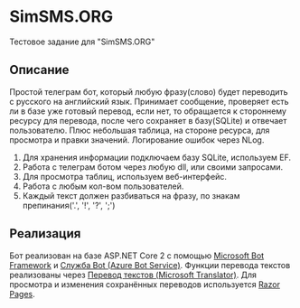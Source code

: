 # SimSMS.ORG
Тестовое задание для "SimSMS.ORG"

## Описание
Простой телеграм бот, который любую фразу(слово) будет переводить с русского на английский язык. Принимает сообщение, проверяет есть ли в базе уже готовый перевод, если нет, то обращается к стороннему ресурсу для перевода, после чего сохраняет в базу(SQLite) и отвечает пользователю. Плюс небольшая таблица, на стороне ресурса, для просмотра и правки значений. Логирование ошибок через NLog.
1. Для хранения информации подключаем базу SQLite, используем EF.
2. Работа с телеграм ботом через любую dll, или своими запросами.
3. Для просмотра таблиц, используем веб-интерфейс.
4. Работа с любым кол-вом пользователей.
5. Каждый текст должен разбиваться на фразу, по знакам препинания('.', '!', '?', ';')

## Реализация
Бот реализован на базе ASP.NET Core 2 с помощью [Microsoft Bot Framework](https://dev.botframework.com/) и [Служба Bot (Azure Bot Service)](https://azure.microsoft.com/ru-ru/services/bot-service/). Функции перевода текстов реализованы через [Перевод текстов (Microsoft Translator)](https://azure.microsoft.com/ru-ru/services/cognitive-services/translator-text-api/). Для просмотра и изменения сохранённых переводов используется [Razor Pages](https://docs.microsoft.com/ru-ru/aspnet/core/razor-pages).
